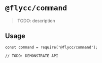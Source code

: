 # `@flycc/command`

> TODO: description

## Usage

```
const command = require('@flycc/command');

// TODO: DEMONSTRATE API
```

